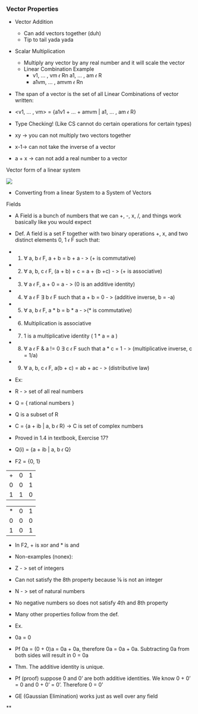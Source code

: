 ### Vector Properties
- Vector Addition
	- Can add vectors together (duh)
	- Tip to tail yada yada
- Scalar Multiplication
	- Multiply any vector by any real number and it will scale the vector
	- Linear Combination Example
		- v1, … , vm 𝜖 Rn a1, … , am 𝜖 R    
		- a1vm, … , amvm 𝜖 Rn
    

- The span of a vector is the set of all Linear Combinations of vector written:
    

- <v1, … , vm> = {a1v1 + … + amvm | a1, … , am 𝜖 R}
    

- Type Checking! (Like CS cannot do certain operations for certain types)
    

- xy -> you can not multiply two vectors together
    
- x-1-> can not take the inverse of a vector
    
- a + x -> can not add a real number to a vector
    

Vector form of a linear system

![](https://lh7-us.googleusercontent.com/vzqI8oqh6u_W4edw_3T-CMkUZ02Vp_Wku72PufL5almLRkpEWMZFycI_TSGdCQJfeVlI1yQ042QPyEPKTcLWk0DpBVYqfOgHrkm7eBqGNAYimRUPEMtT0Yufu31sJnZoRXN1_DIcTm96eciOqiGKxQA)

- Converting from a linear System to a System of Vectors
    

Fields

- A Field is a bunch of numbers that we can +, -, x, /, and things work basically like you would expect
    
- Def. A field is a set F together with two binary operations +, x, and two distinct elements 0, 1 𝜖 F such that:
    

- 1) ∀ a, b 𝜖 F, a + b = b + a - > (+ is commutative)
    
- 2) ∀ a, b, c 𝜖 F, (a + b) + c = a + (b +c) - > (+ is associative)
    
- 3) ∀ a 𝜖 F, a + 0 = a - > (0 is an additive identity)
    
- 4) ∀ a 𝜖 F ∃ b 𝜖 F such that a + b = 0 - > (additive inverse, b = -a)
    
- 5) ∀ a, b 𝜖 F, a * b = b * a - >(* is commutative)
    
- 6) Multiplication is associative
    
- 7) 1 is a multiplicative identity ( 1 * a = a )
    
- 8) ∀ a 𝜖 F & a != 0 ∃ c 𝜖 F such that a * c = 1 - > (multiplicative inverse, c = 1/a)
    
- 9) ∀ a, b, c 𝜖 F, a(b + c) = ab + ac - > (distributive law)
    

- Ex:
    

- R - > set of all real numbers
    
- Q = { rational numbers }
    

- Q is a subset of R
    

- C = {a + ib | a, b 𝜖 R} -> C is set of complex numbers
    

- Proved in 1.4 in textbook, Exercise 17?
    

- Q(i) = {a + ib | a, b 𝜖 Q}
    
- F2 = {0, 1}
    

|   |   |   |
|---|---|---|
|+|0|1|
|0|0|1|
|1|1|0|

  

|   |   |   |
|---|---|---|
|*|0|1|
|0|0|0|
|1|0|1|

  

- In F2, + is xor and * is and
    

- Non-examples (nonex):
    

- Z - > set of integers
    

- Can not satisfy the 8th property because ⅛ is not an integer
    

- N - > set of natural numbers
    

- No negative numbers so does not satisfy 4th and 8th property
    

- Many other properties follow from the def.
    

- Ex.
    

- 0a = 0
    
- Pf 0a = (0 + 0)a = 0a + 0a, therefore 0a = 0a + 0a. Subtracting 0a from both sides will result in 0 = 0a
    

- Thm. The additive identity is unique.
    

- Pf (proof) suppose 0 and 0’ are both additive identities. We know 0 + 0’ = 0 and 0 + 0’ = 0’. Therefore 0 = 0’
    

- GE (Gaussian Elimination) works just as well over any field
    

  
**